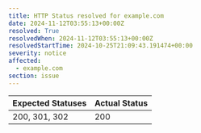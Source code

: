 ```yaml
---
title: HTTP Status resolved for example.com
date: 2024-11-12T03:55:13+00:00Z
resolved: True
resolvedWhen: 2024-11-12T03:55:13+00:00Z
resolvedStartTime: 2024-10-25T21:09:43.191474+00:00
severity: notice
affected:
  - example.com
section: issue
---
```


| Expected Statuses | Actual Status  |
|-------------------|----------------|
| 200, 301, 302 | 200 |
